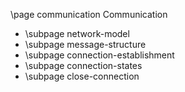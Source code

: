 \page communication Communication

* \subpage network-model
* \subpage message-structure
* \subpage connection-establishment
* \subpage connection-states
* \subpage close-connection